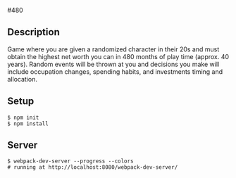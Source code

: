 #480

Description
-----------

Game where you are given a randomized character in their 20s and must obtain the highest net worth you can in 480 months of play time (approx. 40 years). Random events will be thrown at you and decisions you make will include occupation changes, spending habits, and investments timing and allocation.

Setup
-----

    $ npm init
    $ npm install

Server
------

    $ webpack-dev-server --progress --colors
    # running at http://localhost:8080/webpack-dev-server/